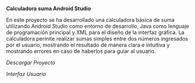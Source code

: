 **Calculadora suma Android Studio**

En este proyecto se ha desarrollado una calculadora básica de suma utilizando Android Studio como entorno de desarrollo, 
Java como lenguaje de programación principal y XML para el diseño de la interfaz gráfica. 
La calculadora permite realizar sumas simples entre dos números ingresados por el usuario, mostrando el resultado de manera clara e intuitiva 
y mostrando errores en caso de haberlos para guiar al usuario.

*Descargar Proyecto*

*Interfaz Usuario*

